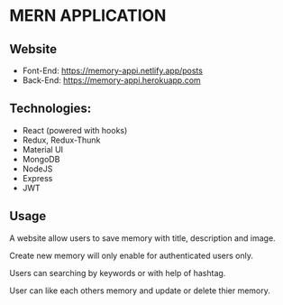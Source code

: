 # MERN APPLICATION

## Website
- Font-End: https://memory-appi.netlify.app/posts
- Back-End: https://memory-appi.herokuapp.com

## Technologies:
- React (powered with hooks)
- Redux, Redux-Thunk
- Material UI
- MongoDB
- NodeJS
- Express
- JWT
  
## Usage

A website allow users to save memory with title, description and image. 

Create new memory will only enable for authenticated users only.

Users can searching by keywords or with help of hashtag.

User can like each others memory and update or delete thier memory.
